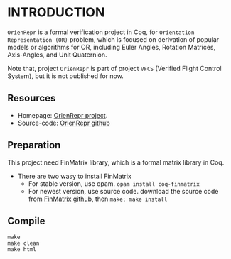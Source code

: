 # INTRODUCTION
`OrienRepr` is a formal verification project in Coq, for `Orientation Representation (OR)` problem, which is focused on derivation of popular models or algorithms for OR, including Euler Angles, Rotation Matrices, Axis-Angles, and Unit Quaternion.

Note that, project `OrienRepr` is part of project `VFCS` (Verified Flight Control System), but it is not published for now.

## Resources
* Homepage: [OrienRepr project](https://zhengpushi.github.io/projects/OrienRepr).
* Source-code: [OrienRepr github](https://github.com/zhengpushi/OrienRepr)


## Preparation
This project need FinMatrix library, which is a formal matrix library in Coq.
* There are two wasy to install FinMatrix
  * For stable version, use opam.
	`opam install coq-finmatrix`
  * For newest version, use source code.
	download the source code from [FinMatrix github](https://github.com/zhengpushi/FinMatrix), then
	`make; make install`

## Compile
```
make
make clean
make html
```
